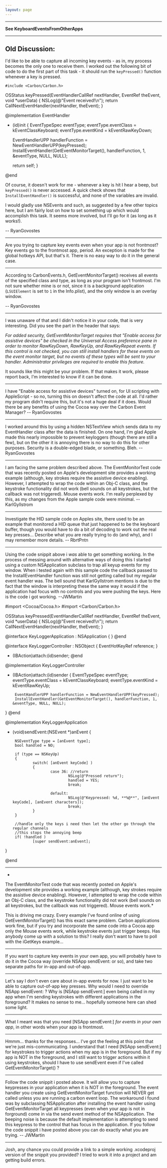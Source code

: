 ```yaml
---
layout: page
---
```







----
**See KeyboardEventsFromOtherApps**



----
**Old Discussion:**
----


I'd like to be able to capture all incoming key events - as in, my process becomes the only one to receive them. I worked out the following bit of code to do the first part of this task - it should run the <code>keyPressed()</code> function whenever a key is pressed.

    #include <Carbon/Carbon.h>

OSStatus keyPressed(EventHandlerCallRef nextHandler, EventRef theEvent, void *userData) {
	NSLog(@"Event received!\n");
	return CallNextEventHandler(nextHandler, theEvent);
}

@implementation EventHandler

- (id)init {
	EventTypeSpec eventType;
	eventType.eventClass = kEventClassKeyboard;
	eventType.eventKind = kEventRawKeyDown;
    
	EventHandlerUPP handlerFunction = NewEventHandlerUPP(keyPressed);
	InstallEventHandler(GetEventMonitorTarget(), handlerFunction, 1,
                                                  &eventType, NULL, NULL);
	
	return self;
}

@end

Of course, it doesn't work for me - whenever a key is hit I hear a beep, but <code>keyPressed()</code> is never accessed. A quick check shows that <code>InstallEventHandler()</code> is successful, and none of the variables are invalid.

I would gladly use NSEvent<nowiki/>s and such, as suggested by a few other topics here, but I am fairly lost on how to set something up which would accomplish this task. It seems more involved, but I'll go for it (as long as it works!).

-- RyanGovostes

----

Are you trying to capture key events even when your app is not frontmost? Key events go to the frontmost app, period. An exception is made for the global hotkeys API, but that's it. There is no easy way to do it in the general case.

----

According to CarbonEvents.h, GetEventMonitorTarget() receives all events of the specified class and type, as long as your program isn't frontmost. I'm not sure whether mine is or not, since it is a background application (<code>LSUIElement</code> is set to <code>1</code> in the Info.plist), and the only window is an overlay window.

-- RyanGovostes

----

I was unaware of that and I didn't notice it in your code, that is very interesting. Did you see the part in the header that says:

*For added security, GetEventMonitorTarget requires that "Enable
access for assistive devices" be checked in the Universal Access
preference pane in order to monitor RawKeyDown, RawKeyUp, and
RawKeyRepeat events. If this control is not checked, you can
still install handlers for these events on the event monitor
target, but no events of these types will be sent to your
handler. Administrator privileges are required to enable this
feature.*

It sounds like this might be your problem. If that makes it work, please report back, I'm interested to know if it can be done.

----

I have "Enable access for assistive devices" turned on, for UI scripting with AppleScript - so no, turning this on doesn't affect the code at all. I'd rather my program didn't require this, but it's not a huge deal if it does. Would there be any benefits of using the Cocoa way over the Carbon Event Manager? -- RyanGovostes

----

I worked around this by using a hidden NSTextView which sends data to my EventHandler class after the data is finished. On one hand, I'm glad Apple made this nearly impossible to prevent keyloggers (though there are still a few), but on the other it is annoying there is no way to do this for other purposes. Security is a double-edged blade, or something. Bleh. -- RyanGovostes

----

I am facing the same problem described above.  The EventMonitorTest code that was recently posted on Apple's development site provides a working example (although, key strokes require the assistive device enabling).  However, I attempted to wrap the code within an Obj-C class, and the keystroke functionality did not work (bell sounds on all keystrokes, but the callback was not triggered).  Mouse events work.  I'm really perplexed by this, as my changes from the Apple sample code were minimal.  --KarlGyllstrom

----

Investigate the HID sample code on Apples site, there used to be an example that monitored a HID queue that just happened to be the keyboard buffer, though you would have to do a bit of decoding to work out the real key presses... Describe what you are really trying to do (and why), and I may remember more details.  -- RbrtPntn

----

Using the code snippit above i *was* able to get something working.  In the process of messing around with alternative ways of doing this I started using a custom NSApplication subclass to trap all keyup events for my window.  When i tested again with this sample code the callback passed to the InstallEventHandler function was still not getting called but my regular event handler was.  The bell sound that KarlGyllstrom mentions is due to the fact that the window is interpreting these the same way it would if the application had focus with no controls and you were pushing the keys.  Here is the code i got working. --JWMartin

    
#import <Cocoa/Cocoa.h>
#import <Carbon/Carbon.h>

OSStatus keyPressed(EventHandlerCallRef nextHandler, EventRef theEvent, void *userData) {
       NSLog(@"Event received!\n");
       return CallNextEventHandler(nextHandler, theEvent);
}

@interface KeyLoggerApplication : NSApplication
{
}
@end

@interface KeyLoggerController : NSObject
{
       EventHotKeyRef reference;
}
- (IBAction)attach:(id)sender;
@end

@implementation KeyLoggerController


- (IBAction)attach:(id)sender
{
       EventTypeSpec eventType;
       eventType.eventClass = kEventClassKeyboard;
       eventType.eventKind = kEventRawKeyUp;

       EventHandlerUPP handlerFunction = NewEventHandlerUPP(keyPressed);
       InstallEventHandler(GetEventMonitorTarget(), handlerFunction, 1, &eventType, NULL, NULL);
}
@end

@implementation KeyLoggerApplication

- (void)sendEvent:(NSEvent *)anEvent {

       NSEventType type = [anEvent type];
       bool handled = NO;

       if (type == NSKeyUp)
       {
               switch( [anEvent keyCode] )
               {
                       case 36: //return
                               NSLog(@"Pressed return");
                               handled = YES;
                               break;

                       default:
                               NSLog(@"Keypressed: %d, **%@**", [anEvent keyCode], [anEvent characters]);
                               break;
               }
       }

       //handle only the keys i need then let the other go through the regular channels
       //this stops the annoying beep
       if( !handled )
               [super sendEvent:anEvent];
}

@end

----
*
The EventMonitorTest code that was recently posted on Apple's development site provides a working example (although, key strokes require the assistive device enabling). However, I attempted to wrap the code within an Obj-C class, and the keystroke functionality did not work (bell sounds on all keystrokes, but the callback was not triggered). Mouse events work.*

This is driving me crazy. Every example I've found online of using GetEventMonitorTarget() has this exact same problem. Carbon applications work fine, but if you try and incorporate
the same code into a Cocoa app only the Mouse events work, while keystroke events just trigger beeps. Has anybody come up with a solution to this? I really don't want to have to poll with the iGetKeys example...

----
If you want to capture key events in your own app, you will probably have to do it in the Cocoa way (override NSApp sendEvent: or so), and take two separate paths for in-app and out-of-app.

----
Let's say I don't even care about in-app events for now. I just want to be able to capture out-of-app key presses. Why would I need to override NSApp sendEvent: ? Why is [NSApp sendEvent:] even being called in my app when I'm sending keystrokes with different applications in the foreground? It makes no sense to me... hopefully someone here can shed some light.

----

What I meant was that you need [NSApp sendEvent:] *for events in your own app*, in other words when your app is frontmost.

----
Hmmm... thanks for the responses... I've got the feeling at this point that we're just mis-communicating. I understand that I need [NSApp sendEvent:] for keystrokes to trigger actions when my app is in the foreground. But if my app is NOT in the foreground, and I still want to trigger actions within it using keystrokes, should I have to use sendEvent even if I've called GetEventMonitorTarget() ?

----
Follow the code snippit i posted above.  It will allow you to capture keypresses in your application when it is NOT in the foreground.  The event handler you create using GetEventMonitorTarget function will NEVER get called unless you are running a carbon event loop.  The workaround i found was by subclassing NSApplication after installing the event handler using GetEventMonitorTarget all keypresses (even when your app is not in forground) come in via the send event method of the NSApplication.  The beeping noise is because the default implementation is attempting to send this keypress to the control that has focus in the application.  If you follow the code snippit i have posted above you can do exactly what you are trying.  -- JWMartin

----
Josh, any chance you could provide a link to a simple working .xcodeproj version of the snippit you provided?  I tried to work it into a project and am getting build errors.
